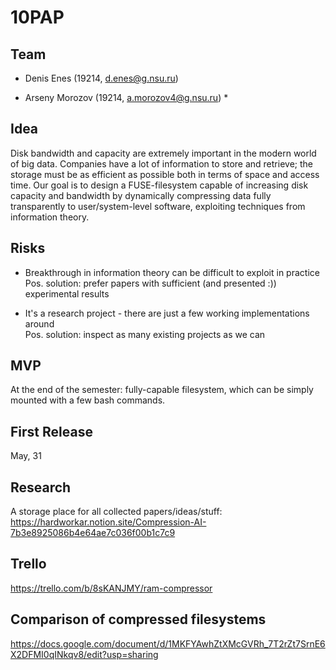 # 10PAP

## Team

* Denis Enes (19214, d.enes@g.nsu.ru)

* Arseny Morozov (19214, a.morozov4@g.nsu.ru) *

## Idea
Disk bandwidth and capacity are extremely important in the modern world of big data. Companies have a lot of information to store and retrieve; the storage must be as efficient as possible both in terms of space and access time. Our goal is to design a FUSE-filesystem capable of increasing disk capacity and bandwidth by dynamically compressing data fully transparently to user/system-level software, exploiting techniques from information theory.

## Risks
* Breakthrough in information theory can be difficult to exploit in practice \
Pos. solution: prefer papers with sufficient (and presented :)) experimental results

* It's a research project - there are just a few working implementations around \
Pos. solution: inspect as many existing projects as we can

## MVP
At the end of the semester: fully-capable filesystem, which can be simply mounted with a few bash commands.

## First Release

May, 31

## Research

A storage place for all collected papers/ideas/stuff: \
https://hardworkar.notion.site/Compression-AI-7b3e8925086b4e64ae7c036f00b1c7c9

## Trello
https://trello.com/b/8sKANJMY/ram-compressor

## Comparison of compressed filesystems

https://docs.google.com/document/d/1MKFYAwhZtXMcGVRh_7T2rZt7SrnE6X2DFMI0qINkqv8/edit?usp=sharing